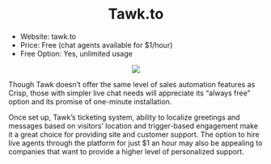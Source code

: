 ﻿# <center>Tawk.to</center>

- Website: tawk.to
- Price: Free (chat agents available for \$1/hour)
- Free Option: Yes, unlimited usage

<p align="center">
    <img src="https://i2.wp.com/mailshake.com/blog/wp-content/uploads/2019/04/word-image-52.png?resize=768%2C343&ssl=1" />
</p>

Though Tawk doesn’t offer the same level of sales automation features as Crisp, those with simpler live chat needs will appreciate its “always free” option and its promise of one-minute installation.

Once set up, Tawk’s ticketing system, ability to localize greetings and messages based on visitors’ location and trigger-based engagement make it a great choice for providing site and customer support. The option to hire live agents through the platform for just \$1 an hour may also be appealing to companies that want to provide a higher level of personalized support.
